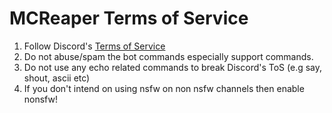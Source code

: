 # MCReaper Terms of Service

1. Follow Discord's [Terms of Service](https://discord.com/terms/)
2. Do not abuse/spam the bot commands especially support commands.
3. Do not use any echo related commands to break Discord's ToS (e.g say, shout, ascii etc)
4. If you don't intend on using nsfw on non nsfw channels then enable nonsfw!
